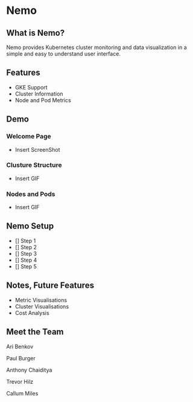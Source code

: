 # Nemo

## What is Nemo?

Nemo provides Kubernetes cluster monitoring and data visualization in a simple and easy to understand user interface.

## Features

- GKE Support
- Cluster Information
- Node and Pod Metrics

## Demo

### Welcome Page
- Insert ScreenShot
### Clusture Structure
- Insert GIF
### Nodes and Pods
- Insert GIF
  
## Nemo Setup

- [] Step 1
- [] Step 2
- [] Step 3
- [] Step 4
- [] Step 5
  
## Notes, Future Features

- Metric Visualisations
- Cluster Visualisations
- Cost Analysis

## Meet the Team

Ari Benkov

Paul Burger

Anthony Chaiditya

Trevor Hilz

Callum Miles

